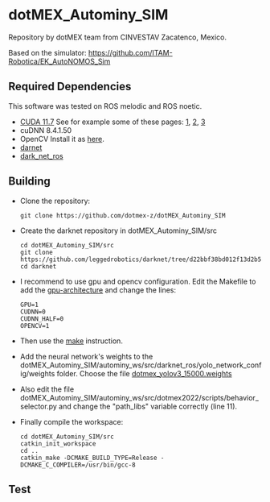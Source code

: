 # dotMEX_Autominy_SIM
Repository by dotMEX team from CINVESTAV Zacatenco, Mexico. 

Based on the simulator: 
https://github.com/ITAM-Robotica/EK_AutoNOMOS_Sim

## Required Dependencies
This software was tested on ROS melodic and ROS noetic.
- [CUDA 11.7](https://docs.nvidia.com/cuda/cuda-installation-guide-linux/index.html) See for example some of these pages: [1](https://techzizou.com/install-cuda-and-cudnn-on-windows-and-linux/#linux), [2](https://medium.com/geekculture/yolov4-darknet-installation-and-usage-on-your-system-windows-linux-8dec2cea6e81#a59a), [3](https://pjreddie.com/darknet/yolo/)
- cuDNN 8.4.1.50
- OpenCV  Install it as [here](https://efcomputer.net.au/blog/4-steps-to-install-darknet-with-cuda-and-opencv-for-realtime-object-detection/).
- [darnet](https://github.com/leggedrobotics/darknet/tree/d22bbf38bd012f13d2b50c8d98149cd4a9889b7a)
- [dark_net_ros](https://github.com/leggedrobotics/darknet_ros)

## Building
-	Clone the repository:

		git clone https://github.com/dotmex-z/dotMEX_Autominy_SIM
	
-	Create the darknet repository in dotMEX_Autominy_SIM/src 

		cd dotMEX_Autominy_SIM/src
		git clone https://github.com/leggedrobotics/darknet/tree/d22bbf38bd012f13d2b50c8d98149cd4a9889b7a
		cd darknet

-	I recommend to use gpu and opencv configuration. Edit the Makefile to add the [gpu-architecture](https://developer.nvidia.com/cuda-gpus) and change the lines:

		GPU=1
		CUDNN=0
		CUDNN_HALF=0
		OPENCV=1

-	Then use the [make](https://pjreddie.com/darknet/install/) instruction.

-	Add the neural network's weights to the dotMEX_Autominy_SIM/autominy_ws/src/darknet_ros/yolo_network_config/weights folder. Choose the file [dotmex_yolov3_15000.weights](https://drive.google.com/drive/folders/1a95cmAPXt_KvZuGdBtEg6sZWuQqUulx1?usp=sharing) 

-	Also edit the file dotMEX_Autominy_SIM/autominy_ws/src/dotmex2022/scripts/behavior_selector.py and change the "path_libs" variable correctly (line 11).

-	Finally compile the workspace:

		cd dotMEX_Autominy_SIM/src
		catkin_init_workspace
		cd ..
		catkin_make -DCMAKE_BUILD_TYPE=Release -DCMAKE_C_COMPILER=/usr/bin/gcc-8

## Test	
	

